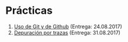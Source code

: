 # Prácticas

1. [Uso de Git y de Github](./1/README.md) (Entrega: 24.08.2017)
2. [Depuración por trazas](./2/README.md) (Entrega: 31.08.2017)
